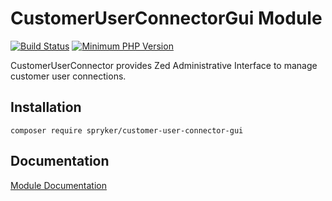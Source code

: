 # CustomerUserConnectorGui Module
[![Build Status](https://travis-ci.org/spryker/customer-user-connector-gui.svg)](https://travis-ci.org/spryker/customer-user-connector-gui)
[![Minimum PHP Version](https://img.shields.io/badge/php-%3E%3D%207.3-8892BF.svg)](https://php.net/)

CustomerUserConnector provides Zed Administrative Interface to manage customer user connections.

## Installation

```
composer require spryker/customer-user-connector-gui
```

## Documentation

[Module Documentation](https://academy.spryker.com/developing_with_spryker/module_guide/modules.html)
